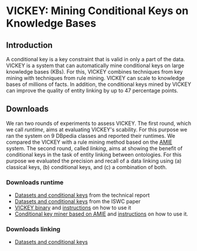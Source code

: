 # VICKEY: Mining Conditional Keys on Knowledge Bases

## Introduction
A conditional key is a key constraint that is valid in only a part of the data. VICKEY is a system that can automatically mine conditional keys on large knowledge bases (KBs). For this, VICKEY combines techniques from key mining with techniques from rule mining. VICKEY can scale to knowledge bases of millions of facts. In addition, the conditional keys mined by VICKEY can improve the quality of entity linking by up to 47 percentage points.

## Downloads

We ran two rounds of experiments to assess VICKEY. The first round, which we call _runtime_, aims at evaluating VICKEY's scability. For this purpose we ran the system on 9 DBpedia classes and reported their runtimes. We compared the VICKEY with a rule mining method based on the [AMIE](https://www.mpi-inf.mpg.de/departments/databases-and-information-systems/research/yago-naga/amie/) system. The second round, called _linking_, aims at showing the benefit of conditional keys in the task of entity linking between ontologies. For this purpose we evaluated the precision and recall of a data linking using (a) classical keys, (b) conditional keys, and (c) a combination of both. 

### Downloads runtime
- [Datasets and conditional keys](https://www.dropbox.com/s/kiamr99gxlbbcqx/runtime.techreport.tar.gz?dl=0) from the technical report
- [Datasets and conditional keys](https://www.dropbox.com/s/auajag3zom66edq/runtime.iswc.tar.gz?dl=0) from the ISWC paper
- [VICKEY binary](https://www.dropbox.com/s/vorab2s53yzy8se/VICKEY.jar?dl=0) and [instructions](https://www.dropbox.com/s/b55vcf357zde4cp/README-VICKEY?dl=0) on how to use it
- [Conditional key miner based on AMIE](https://www.dropbox.com/s/9prcl90huvtp35h/AMIECKMiner.jar?dl=0) and [instructions](https://www.dropbox.com/s/qk7vygqwsn8ak4q/README-AMIECKMiner?dl=0) on how to use it. 
### Downloads linking
- [Datasets and conditional keys](https://www.dropbox.com/s/gln7uv7cxlzs119/linking.zip?dl=0)
 
